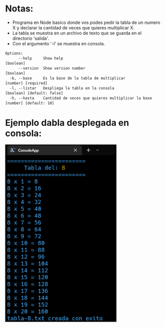 # Notas:

 - Programa en Node basico donde vos podes pedir la tabla de un numero X y declarar la cantidad de veces que quieres multiplicar X.
 - La tabla se muestra en un archivo de texto que se guarda en el directorio 'salida'.
 - Con el argumento '-l' se muestra en consola.


```
Options:
      --help     Show help                                                        [boolean]
      --version  Show version number                                              [boolean]
  -b, --base     Es la base de la tabla de multiplicar                  [number] [required]
  -l, --listar   Despliega la tabla en la consola                [boolean] [default: false]
  -h, --hasta    Cantidad de veces que quieres multiplicar la base   [number] [default: 10]
```

# Ejemplo dabla desplegada en consola:
<img align="center" src='./img/tablaConsola.png'>